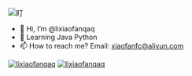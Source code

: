 ![盯](https://github.com/user-attachments/assets/5ef47b1a-9090-4aa0-a7d9-7bc7410b998a)

- 👋 Hi, I’m @lixiaofanqaq
- 🌱 Learning Java Python
- 📫 How to reach me? Email: xiaofanfc@aliyun.com

[![lixiaofanqaq](https://github-readme-stats.vercel.app/api?username=lixiaofanqaq)](https://github.com/anuraghazra/github-readme-stats)
[![lixiaofanqaq](https://github-profile-trophy.vercel.app/?username=lixiaofanqaq)](https://github.com/ryo-ma/github-profile-trophy)


<!---
lixiaofanqaq/lixiaofanqaq is a ✨ special ✨ repository because its `README.md` (this file) appears on your GitHub profile.
You can click the Preview link to take a look at your changes.
--->
